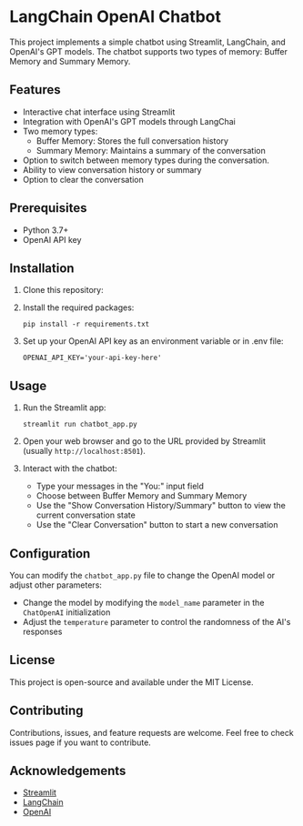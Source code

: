 # LangChain OpenAI Chatbot

This project implements a simple chatbot using Streamlit, LangChain, and OpenAI's GPT models. The chatbot supports two types of memory: Buffer Memory and Summary Memory.

## Features

- Interactive chat interface using Streamlit
- Integration with OpenAI's GPT models through LangChai
- Two memory types:
  - Buffer Memory: Stores the full conversation history
  - Summary Memory: Maintains a summary of the conversation
- Option to switch between memory types during the conversation.
- Ability to view conversation history or summary
- Option to clear the conversation

## Prerequisites

- Python 3.7+
- OpenAI API key

## Installation

1. Clone this repository:
   

2. Install the required packages:
   ```
   pip install -r requirements.txt
   ```

3. Set up your OpenAI API key as an environment variable or in .env file:
   ```
   OPENAI_API_KEY='your-api-key-here'
   ```

## Usage

1. Run the Streamlit app:
   ```
   streamlit run chatbot_app.py
   ```

2. Open your web browser and go to the URL provided by Streamlit (usually `http://localhost:8501`).

3. Interact with the chatbot:
   - Type your messages in the "You:" input field
   - Choose between Buffer Memory and Summary Memory
   - Use the "Show Conversation History/Summary" button to view the current conversation state
   - Use the "Clear Conversation" button to start a new conversation

## Configuration

You can modify the `chatbot_app.py` file to change the OpenAI model or adjust other parameters:

- Change the model by modifying the `model_name` parameter in the `ChatOpenAI` initialization
- Adjust the `temperature` parameter to control the randomness of the AI's responses

## License

This project is open-source and available under the MIT License.

## Contributing

Contributions, issues, and feature requests are welcome. Feel free to check issues page if you want to contribute.

## Acknowledgements

- [Streamlit](https://streamlit.io/)
- [LangChain](https://python.langchain.com/)
- [OpenAI](https://openai.com/)